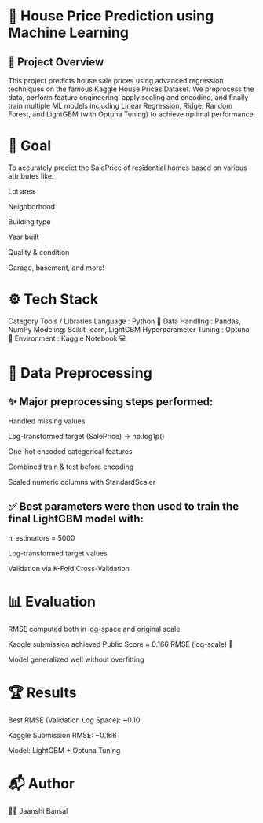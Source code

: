 # 🏡 House Price Prediction using Machine Learning

## 📘 Project Overview

This project predicts house sale prices using advanced regression techniques on the famous Kaggle House Prices Dataset.
We preprocess the data, perform feature engineering, apply scaling and encoding, and finally train multiple ML models including Linear Regression, Ridge, Random Forest, and LightGBM (with Optuna Tuning) to achieve optimal performance.

# 🎯 Goal

To accurately predict the SalePrice of residential homes based on various attributes like:

Lot area

Neighborhood

Building type

Year built

Quality & condition

Garage, basement, and more!

# ⚙️ Tech Stack
Category	Tools / Libraries
Language :	Python 🐍
Data Handling	: Pandas, NumPy
Modeling: Scikit-learn, LightGBM
Hyperparameter Tuning	: Optuna 🎯
Environment	: Kaggle Notebook 💻

# 🧹 Data Preprocessing

## ✨ Major preprocessing steps performed:

Handled missing values

Log-transformed target (SalePrice) → np.log1p()

One-hot encoded categorical features

Combined train & test before encoding

Scaled numeric columns with StandardScaler

## ✅ Best parameters were then used to train the final LightGBM model with:

n_estimators = 5000

Log-transformed target values

Validation via K-Fold Cross-Validation

# 📊 Evaluation

RMSE computed both in log-space and original scale

Kaggle submission achieved Public Score ≈ 0.166 RMSE (log-scale) 🎉

Model generalized well without overfitting

# 🏆 Results

Best RMSE (Validation Log Space): ~0.10

Kaggle Submission RMSE: ~0.166

Model: LightGBM + Optuna Tuning

# 📬 Author

👩‍💻 Jaanshi Bansal

